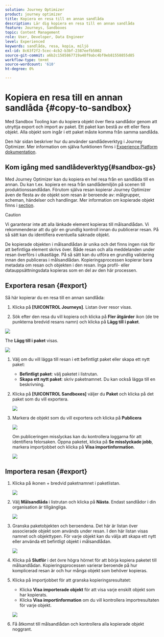 ```yaml
---
solution: Journey Optimizer
product: journey optimizer
title: Kopiera en resa till en annan sandlåda
description: Lär dig kopiera en resa till en annan sandlåda
feature: Journeys, Sandboxes
topic: Content Management
role: User, Developer, Data Engineer
level: Experienced
keywords: sandlåda, resa, kopia, miljö
exl-id: 8c63f2f2-5cec-4cb2-b3bf-2387eefb5002
source-git-commit: a6b2c1585867719a48f9abc4bf0eb81558855d85
workflow-type: tm+mt
source-wordcount: '610'
ht-degree: 0%

---
```


# Kopiera en resa till en annan sandlåda {#copy-to-sandbox}

<!--
>[!CONTEXTUALHELP]
>id="ajo_journey_copy_main"
>title="Copy a journey to another sandbox"
>abstract="Journey Optimizer allows you to copy an entire journey from one sandbox to another. For example, you can copy a journey from the Stage sandbox environment to your Production sandbox. In addition to the Journey itself, Journey Optimizer also copies most of the objects the journey depends on."

>[!CONTEXTUALHELP]
>id="ajo_journey_copy_sandbox_details"
>title="Sandbox details"
>abstract="Select the destination sandbox you want to copy the journey to. Only sandboxes within your organization are available."

>[!CONTEXTUALHELP]
>id="ajo_journey_copy_object_details"
>title="Object details"
>abstract="This is the journey you are going to copy."

>[!CONTEXTUALHELP]
>id="ajo_journey_copy_dependent_objects"
>title="Dependent objects"
>abstract="This is the list of associated objects used in the journey. This list displays the name, the object type, as well as the internal Journey Optimizer ID."
-->

Med Sandbox Tooling kan du kopiera objekt över flera sandlådor genom att utnyttja export och import av paket. Ett paket kan bestå av ett eller flera objekt. Alla objekt som ingår i ett paket måste komma från samma sandlåda.

Den här sidan beskriver hur du använder sandlådeverktyg i Journey Optimizer. Mer information om själva funktionen finns i [Experience Platform dokumentation](https://experienceleague.corp.adobe.com/docs/experience-platform/sandbox/ui/sandbox-tooling.html).

## Kom igång med sandlådeverktyg{#sandbox-gs}

Med Journey Optimizer kan du kopiera en hel resa från en sandlåda till en annan. Du kan t.ex. kopiera en resa från sandlådemiljön på scenen till produktionssandlådan. Förutom själva resan kopierar Journey Optimizer även de flesta av de objekt som resan är beroende av: målgrupper, scheman, händelser och handlingar. Mer information om kopierade objekt finns i [section](https://experienceleague.adobe.com/docs/experience-platform/sandbox/ui/sandbox-tooling.html#abobe-journey-optimizer-objects).

>[!CAUTION]
>
>Vi garanterar inte att alla länkade element kopieras till målsandlådan. Vi rekommenderar att du gör en grundlig kontroll innan du publicerar resan. På så sätt kan du identifiera eventuella saknade objekt.

De kopierade objekten i målsandlådan är unika och det finns ingen risk för att befintliga element skrivs över. Både resan och alla meddelanden under resan överförs i utkastläge. På så sätt kan du utföra en grundlig validering innan den publiceras i målsandlådan. Kopieringsprocessen kopierar bara metadata om resan och objekten i den resan. Inga profil- eller datauppsättningsdata kopieras som en del av den här processen.

## Exportera resan {#export}

Så här kopierar du en resa till en annan sandlåda:

1. Klicka på **[!UICONTROL Journeys]**. Listan över resor visas.

1. Sök efter den resa du vill kopiera och klicka på **Fler åtgärder** ikon (de tre punkterna bredvid resans namn) och klicka på **Lägg till i paket**.

![](assets/journey-sandbox1.png)

The **Lägg till i paket** visas.

![](assets/journey-sandbox2.png)

1. Välj om du vill lägga till resan i ett befintligt paket eller skapa ett nytt paket:

   * **Befintligt paket**: välj paketet i listrutan.
   * **Skapa ett nytt paket**: skriv paketnamnet. Du kan också lägga till en beskrivning.

1. Klicka på **[!UICONTROL Sandboxes]** väljer du **Paket** och klicka på det paket som du vill exportera.

   ![](assets/journey-sandbox3.png)

1. Markera de objekt som du vill exportera och klicka på **Publicera**

   ![](assets/journey-sandbox4.png)

   Om publiceringen misslyckas kan du kontrollera loggarna för att identifiera felorsaken. Öppna paketet, klicka på **Se misslyckade jobb**, markera importjobbet och klicka på **Visa importinformation**.

   ![](assets/journey-sandbox9.png)

## Importera resan {#export}

1. Klicka på ikonen + bredvid paketnamnet i paketlistan.

   ![](assets/journey-sandbox5.png)

1. Välj **Målsandlåda** i listrutan och klicka på **Nästa**. Endast sandlådor i din organisation är tillgängliga.

   ![](assets/journey-sandbox6.png)

1. Granska paketobjekten och beroendena. Det här är listan över associerade objekt som används under resan. I den här listan visas namnet och objekttypen. För varje objekt kan du välja att skapa ett nytt eller använda ett befintligt objekt i målsandlådan.

   ![](assets/journey-sandbox7.png)

1. Klicka på **Slutför** i det övre högra hörnet för att börja kopiera paketet till målsandlådan. Kopieringsprocessen varierar beroende på hur komplicerad resan är och hur många objekt som behöver kopieras.

1. Klicka på importjobbet för att granska kopieringsresultatet:

   * Klicka **Visa importerade objekt** för att visa varje enskilt objekt som har kopierats.
   * Klicka **Visa importinformation** om du vill kontrollera importresultaten för varje objekt.

   ![](assets/journey-sandbox8.png)

1. Få åtkomst till målsandlådan och kontrollera alla kopierade objekt noggrant.
